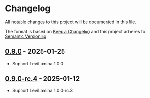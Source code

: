 # Changelog

All notable changes to this project will be documented in this file.

The format is based on [Keep a Changelog](https://keepachangelog.com/)
and this project adheres to [Semantic Versioning](https://semver.org/).

## [0.9.0] - 2025-01-25

- Support LeviLamina 1.0.0

## [0.9.0-rc.4] - 2025-01-12

- Support LeviLamina 1.0.0-rc.3

[0.9.0]: https://github.com/LiteLDev/LegacyMoney/compare/v0.9.0-rc.4...v0.9.0
[0.9.0-rc.4]: https://github.com/LiteLDev/LegacyMoney/releases/tag/v0.9.0-rc.4
